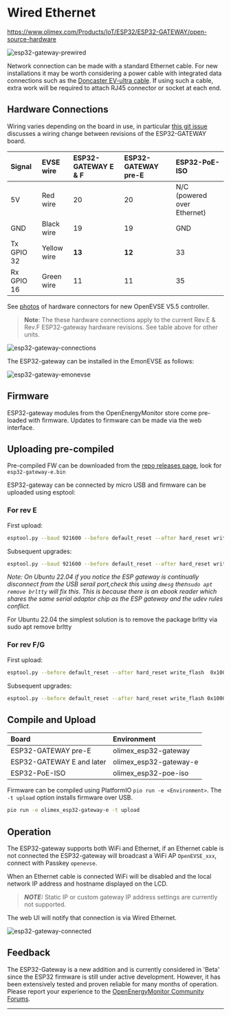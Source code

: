 # Wired Ethernet

https://www.olimex.com/Products/IoT/ESP32/ESP32-GATEWAY/open-source-hardware

![esp32-gateway-prewired](esp32-gateway-prewired.jpg)

Network connection can be made with a standard Ethernet cable. For new installations it may be worth considering a power cable with integrated data connections such as the [Doncaster EV-ultra cable](http://www.doncastercables.com/cables/17/77/EV-Ultra/Power-and-data-connectivity-combined-in-one-cable/). If using such a cable, extra work will be required to attach RJ45 connector or socket at each end.

## Hardware Connections

Wiring varies depending on the board in use, in particular [this git issue](https://github.com/OpenEVSE/ESP32_WiFi_V3.x/issues/12) discusses a wiring change between revisions of the ESP32-GATEWAY board.


| Signal     | EVSE wire   | ESP32-GATEWAY E & F | ESP32-GATEWAY pre-E | ESP32-PoE-ISO
| :--------- | :---------- | :------------------ | :------------------ | :------------
| 5V         | Red wire    | 20                  | 20                  | N/C (powered over Ethernet)
| GND        | Black wire  | 19                  | 19                  | GND
| Tx GPIO 32 | Yellow wire | **13**              | **12**              | 33
| Rx GPIO 16 | Green wire  | 11                  | 11                  | 35

See [photos](https://photos.google.com/share/AF1QipNvANgeR_NRmLrq0lhKnA0BR7ieD8DGRoaJFoilMIwQ8c7QpxR4X7hSfGj3XiTTUw) of hardware connectors for new OpenEVSE V5.5 controller.

> **Note**: The these hardware connections apply to the current Rev.E & Rev.F ESP32-gateway hardware revisions. See table above for other units.

![esp32-gateway-connections](esp32-gateway-connections.jpg)

The ESP32-gateway can be installed in the EmonEVSE as follows:

![esp32-gateway-emonevse](esp32-gateway-emonevse.jpg)

## Firmware

ESP32-gateway modules from the OpenEnergyMonitor store come pre-loaded with firmware. Updates to firmware can be made via the web interface.

## Uploading pre-compiled

Pre-compiled FW can be downloaded from the [repo releases page](https://github.com/OpenEVSE/ESP32_WiFi_V3.x/releases/), look for `esp32-gateway-e.bin`

ESP32-gateway can be connected by micro USB and firmware can be uploaded using esptool:

### For rev E

First upload:

```bash
esptool.py --baud 921600 --before default_reset --after hard_reset write_flash -z --flash_mode dio --flash_freq 40m --flash_size detect 0x1000 bootloader.bin 0x8000  partitions.bin 0x10000  olimex_esp32-gateway-e.bin
```

Subsequent upgrades:

```bash
esptool.py --baud 921600 --before default_reset --after hard_reset write_flash -z --flash_mode dio --flash_freq 40m --flash_size detect 0x1000 olimex_esp32-gateway-e.bin
```

*Note: On Ubuntu 22.04 if you notice the ESP gateway is continually disconnect from the USB serail port,check this using `dmesg` then`sudo apt remove brltty` will fix this. This is because there is an ebook reader which shares the same serial adaptor chip as the ESP gateway and the udev rules conflict.*


For Ubuntu 22.04 the simplest solution is to remove the package brltty via sudo apt remove brltty

### For rev F/G

First upload:

```bash
esptool.py --before default_reset --after hard_reset write_flash  0x1000 bootloader.bin 0x8000 partitions.bin 0x10000 olimex_esp32-gateway-f.bin
```

Subsequent upgrades:

```bash
esptool.py --before default_reset --after hard_reset write_flash 0x10000 olimex_esp32-gateway-f.bin`
```

## Compile and Upload

| Board                     | Environment              |
| :------------------------ | :----------------------- |
| ESP32-GATEWAY pre-E       | olimex_esp32-gateway   |
| ESP32-GATEWAY E and later | olimex_esp32-gateway-e |
| ESP32-PoE-ISO             | olimex_esp32-poe-iso   |


Firmware can be compiled using PlatformIO `pio run -e <Environment>`.  The `-t upload` option installs firmware over USB.

```bash
pio run -e olimex_esp32-gateway-e -t upload
```

## Operation

The ESP32-gateway supports both WiFi and Ethernet, if an Ethernet cable is not connected the ESP32-gateway will broadcast a WiFi AP `OpenEVSE_xxx`, connect with Passkey `openevse`.

When an Ethernet cable is connected WiFi will be disabled and the local network IP address and hostname displayed on the LCD.

> **_NOTE:_**  Static IP or custom gateway IP address settings are currently not supported.

The web UI will notify that connection is via Wired Ethernet.

![esp32-gateway-connected](esp32-gateway-connected.png)

## Feedback

The ESP32-Gateway is a new addition and is currently considered in 'Beta' since the ESP32 firmware is still under active development. However, it has been extensively tested and proven reliable for many months of operation. Please report your experience to the [OpenEnergyMonitor Community Forums](https://community.openenergymonitor.org/).
***
